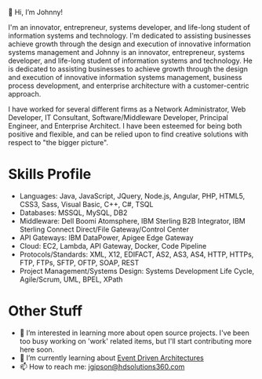  👋 Hi, I’m Johnny! 
 
I'm an innovator, entrepreneur, systems developer, and life-long student of information systems and technology. I'm dedicated to assisting businesses achieve growth through the design and execution of innovative information systems management and Johnny is an innovator, entrepreneur, systems developer, and life-long student of information systems and technology. He is dedicated to assisting businesses to achieve growth through the design and execution of innovative information systems management, business process development, and enterprise architecture with a customer-centric approach.

I have worked for several different firms as a Network Administrator, Web Developer, IT Consultant, Software/Middleware Developer, Principal Engineer, and Enterprise Architect. I have been esteemed for being both positive and flexible, and can be relied upon to find creative solutions with respect to "the bigger picture".

Skills Profile
================
- Languages: Java, JavaScript, JQuery, Node.js, Angular, PHP, HTML5, CSS3, Sass, Visual Basic, C++, C#, TSQL
- Databases:</b> MSSQL, MySQL, DB2
- Middleware: Dell Boomi Atomsphere, IBM Sterling B2B Integrator, IBM Sterling Connect Direct/File Gateway/Control Center
- API Gateways: IBM DataPower, Apigee Edge Gateway
- Cloud: EC2, Lambda, API Gateway, Docker, Code Pipeline
- Protocols/Standards: XML, X12, EDIFACT, AS2, AS3, AS4, HTTP, HTTPs, FTP, FTPs, SFTP, OFTP, SOAP, REST
- Project Management/Systems Design: Systems Development Life Cycle, Agile/Scrum, UML, BPEL, XPath

Other Stuff
================
- 👀 I’m interested in learning more about open source projects. I've been too busy working on 'work' related items, but I'll start contributing more here soon.
- 🌱 I’m currently learning about [Event Driven Architectures](https://aws.amazon.com/event-driven-architecture/)
- 📫 How to reach me: jgipson@hdsolutions360.com



<!---
jgipson360/jgipson360 is a ✨ special ✨ repository because its `README.md` (this file) appears on your GitHub profile.
You can click the Preview link to take a look at your changes.
--->
